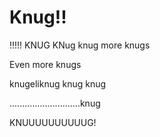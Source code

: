# Knug!!
!!!!!
KNUG
KNug
knug
more knugs

Even more knugs

knugeliknug
knug knug

............................knug



KNUUUUUUUUUUG!
